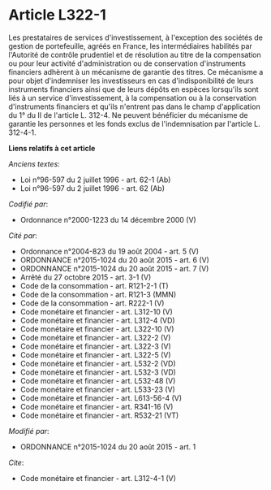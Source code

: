 # Article L322-1

Les prestataires de services d'investissement, à l'exception des sociétés de gestion de portefeuille, agréés en France, les
intermédiaires habilités par l'Autorité de contrôle prudentiel et de résolution au titre de la compensation ou pour leur
activité d'administration ou de conservation d'instruments financiers adhèrent à un mécanisme de garantie des titres. Ce
mécanisme a pour objet d'indemniser les investisseurs en cas d'indisponibilité de leurs instruments financiers ainsi que de
leurs dépôts en espèces lorsqu'ils sont liés à un service d'investissement, à la compensation ou à la conservation
d'instruments financiers et qu'ils n'entrent pas dans le champ d'application du 1° du II de l'article L. 312-4. Ne peuvent
bénéficier du mécanisme de garantie les personnes et les fonds exclus de l'indemnisation par l'article L. 312-4-1.

**Liens relatifs à cet article**

_Anciens textes_:

  - Loi n°96-597 du 2 juillet 1996 - art. 62-1 (Ab)
  - Loi n°96-597 du 2 juillet 1996 - art. 62 (Ab)

_Codifié par_:

  - Ordonnance n°2000-1223 du 14 décembre 2000 (V)

_Cité par_:

  - Ordonnance n°2004-823 du 19 août 2004 - art. 5 (V)
  - ORDONNANCE n°2015-1024 du 20 août 2015 - art. 6 (V)
  - ORDONNANCE n°2015-1024 du 20 août 2015 - art. 7 (V)
  - Arrêté du 27 octobre 2015 - art. 3-1 (V)
  - Code de la consommation - art. R121-2-1 (T)
  - Code de la consommation - art. R121-3 (MMN)
  - Code de la consommation - art. R222-1 (V)
  - Code monétaire et financier - art. L312-10 (V)
  - Code monétaire et financier - art. L312-4 (VD)
  - Code monétaire et financier - art. L322-10 (V)
  - Code monétaire et financier - art. L322-2 (V)
  - Code monétaire et financier - art. L322-3 (V)
  - Code monétaire et financier - art. L322-5 (V)
  - Code monétaire et financier - art. L532-2 (VD)
  - Code monétaire et financier - art. L532-3 (VD)
  - Code monétaire et financier - art. L532-48 (V)
  - Code monétaire et financier - art. L533-23 (V)
  - Code monétaire et financier - art. L613-56-4 (V)
  - Code monétaire et financier - art. R341-16 (V)
  - Code monétaire et financier - art. R532-21 (VT)

_Modifié par_:

  - ORDONNANCE n°2015-1024 du 20 août 2015 - art. 1

_Cite_:

  - Code monétaire et financier - art. L312-4-1 (V)

